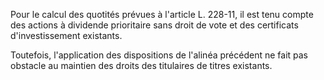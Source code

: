   
Pour le calcul des quotités prévues à l'article L. 228-11, il est tenu compte des actions à dividende prioritaire sans droit de vote et des certificats d'investissement existants.   

  
Toutefois, l'application des dispositions de l'alinéa précédent ne fait pas obstacle au maintien des droits des titulaires de titres existants.  
